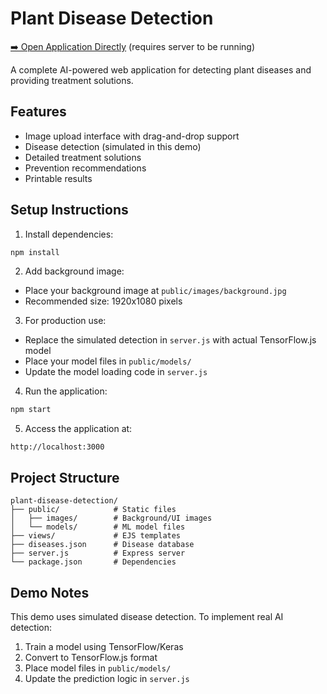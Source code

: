 # Plant Disease Detection

[➡️ Open Application Directly](open-app.html) (requires server to be running)

A complete AI-powered web application for detecting plant diseases and providing treatment solutions.

## Features
- Image upload interface with drag-and-drop support
- Disease detection (simulated in this demo)
- Detailed treatment solutions
- Prevention recommendations
- Printable results

## Setup Instructions

1. Install dependencies:
```bash
npm install
```

2. Add background image:
- Place your background image at `public/images/background.jpg`
- Recommended size: 1920x1080 pixels

3. For production use:
- Replace the simulated detection in `server.js` with actual TensorFlow.js model
- Place your model files in `public/models/`
- Update the model loading code in `server.js`

4. Run the application:
```bash
npm start
```

5. Access the application at:
```
http://localhost:3000
```

## Project Structure
```
plant-disease-detection/
├── public/            # Static files
│   ├── images/        # Background/UI images
│   └── models/        # ML model files
├── views/             # EJS templates
├── diseases.json      # Disease database
├── server.js          # Express server
└── package.json       # Dependencies
```

## Demo Notes
This demo uses simulated disease detection. To implement real AI detection:
1. Train a model using TensorFlow/Keras
2. Convert to TensorFlow.js format
3. Place model files in `public/models/`
4. Update the prediction logic in `server.js`